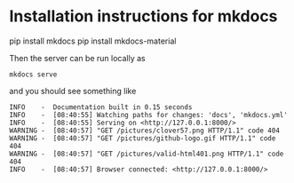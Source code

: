 # Installation instructions for mkdocs

  pip install mkdocs
  pip install mkdocs-material

Then the server can be run locally as

    mkdocs serve

and you should see something like

    INFO    -  Documentation built in 0.15 seconds
    INFO    -  [08:40:55] Watching paths for changes: 'docs', 'mkdocs.yml'
    INFO    -  [08:40:55] Serving on <http://127.0.0.1:8000/>
    WARNING -  [08:40:57] "GET /pictures/clover57.png HTTP/1.1" code 404
    WARNING -  [08:40:57] "GET /pictures/github-logo.gif HTTP/1.1" code 404
    WARNING -  [08:40:57] "GET /pictures/valid-html401.png HTTP/1.1" code 404
    INFO    -  [08:40:57] Browser connected: <http://127.0.0.1:8000/>
